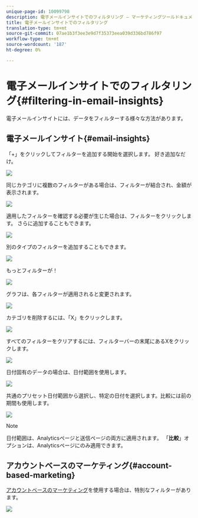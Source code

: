 ```yaml
---
unique-page-id: 10099798
description: 電子メールインサイトでのフィルタリング — マーケティングツールドキュメント — 製品ドキュメント
title: 電子メールインサイトでのフィルタリング
translation-type: tm+mt
source-git-commit: 07ae1b3f3ee3e9d7f35373eea039d336bd786f97
workflow-type: tm+mt
source-wordcount: '187'
ht-degree: 0%

---
```



# 電子メールインサイトでのフィルタリング{#filtering-in-email-insights}

電子メールインサイトには、データをフィルターする様々な方法があります。

## 電子メールインサイト{#email-insights}

「+」をクリックしてフィルターを追加する開始を選択します。 好き追加なだけ。

![](assets/one-2.png)

同じカテゴリに複数のフィルターがある場合は、フィルターが結合され、金額が表示されます。

![](assets/state.png)

適用したフィルターを確認する必要が生じた場合は、フィルターをクリックします。 さらに追加することもできます。

![](assets/states.png)

別のタイプのフィルターを追加することもできます。

![](assets/os.png)

もっとフィルターが！

![](assets/more-filters.png)

グラフは、各フィルターが適用されると変更されます。

![](assets/filtered-chart.png)

カテゴリを削除するには、「X」をクリックします。

![](assets/filter1.png)

すべてのフィルターをクリアするには、フィルターバーの末尾にあるXをクリックします。

![](assets/filter2.png)

日付固有のデータの場合は、日付範囲を使用します。

![](assets/date-click.png)

共通のプリセット日付範囲から選択し、特定の日付を選択します。比較には前の期間も使用します。

![](assets/date-range.png)

>[!NOTE]
>
>日付範囲は、Analyticsページと送信ページの両方に適用されます。 「**比較**」オプションは、Analyticsページにのみ適用できます。

## アカウントベースのマーケティング{#account-based-marketing}

[アカウントベースのマーケティング](http://docs.marketo.com/display/DOCS/Account+Based+Marketing+Overview)を使用する場合は、特別なフィルターがあります。

![](assets/abm.png)

